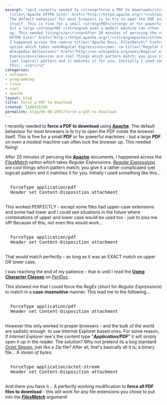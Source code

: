 ```yaml
---
excerpt: "<p>I recently needed to <strong>force a PDF to download</strong> using <a
  title=\"Apache HTTPD Site\" href=\"http://httpd.apache.org/\"><strong>Apache</strong></a>.
  The default behaviour for most browsers is to try to open the PDF inside the browser
  itself. This is fine for a small <strong>PDF</strong> or for powerful machines -
  but a large <strong>PDF </strong>on even a modest machine can often lock the browser
  up. This needed fixing!</p>\r\n<p>After 20 minutes of perusing the <a title=\"Apache
  HTTPD Site\" href=\"http://httpd.apache.org/\"><strong>Apache</strong></a> documents,
  I happened across the <em><a title=\"Apache Docs, FilesMatch\" href=\"http://httpd.apache.org/docs/2.0/mod/core.html#filesmatch\">FilesMatch</a></em>
  option which takes <em>Regular Expressions</em>. <a title=\"Regular Expressions
  Wikipedia definition\" href=\"http://en.wikipedia.org/wiki/Regular_expression\"><em>Regular
  Expressions</em></a> are cool things which pattern match; you give it a rather complicated
  (yet logical) pattern and it matches it for you. Initially I used something like
  this...</p>\r\n"
categories:
- software
- programming
- linux
- cool
- apache
layout: blog
title: Force a PDF to download
created: 1186418356
permalink: blog/06-08-2007/force-a-pdf-to-download
---
```

<p>I recently needed to <strong>force a PDF to download</strong> using <a title="Apache HTTPD Site" href="http://httpd.apache.org/"><strong>Apache</strong></a>. The default behaviour for most browsers is to try to open the PDF inside the browser itself. This is fine for a small <strong>PDF</strong> or for powerful machines - but a large <strong>PDF </strong>on even a modest machine can often lock the browser up. This needed fixing!</p>
<p>After 20 minutes of perusing the <a title="Apache HTTPD Site" href="http://httpd.apache.org/"><strong>Apache</strong></a> documents, I happened across the <em><a title="Apache Docs, FilesMatch" href="http://httpd.apache.org/docs/2.0/mod/core.html#filesmatch">FilesMatch</a></em> option which takes <em>Regular Expressions</em>. <a title="Regular Expressions Wikipedia definition" href="http://en.wikipedia.org/wiki/Regular_expression"><em>Regular Expressions</em></a> are cool things which pattern match; you give it a rather complicated (yet logical) pattern and it matches it for you. Initially I used something like this...</p>
<!--break-->
<pre language="apache">
<Files *.pdf>
  ForceType application/pdf
  Header set Content-Disposition attachment
</Files>
</pre>
<p>This worked PERFECTLY - except some files had upper-case extensions and some had lower and I could see situations in the future where combinations of upper and lower case would be used too - just to piss me off! Because of this, not even this would work...</p>
<pre language="apache">
<FilesMatch "\.(pdf|PDF)">
  ForceType application/pdf
  Header set Content-Disposition attachment
</FilesMatch>
</pre>
<p>That would match perfectly - as long as it was an EXACT match on upper OR lower case.</p>
<p>I was reaching the end of my patience - that is until I read the <strong><a title="Using Character Classes" href="http://perldoc.perl.org/perlrequick.html#Using-character-classes">Using Character Classes</a></strong> on <em><a title="Perl Doc" href="http://perldoc.perl.org/">PerlDoc</a></em>.</p>
<p>This showed me that I could force the <em>RegEx</em> (short for <em>Regular Expressions</em>) to match in a <strong>case-insensitive</strong> manner. This lead me to the following...</p>
<pre language="apache">
<FilesMatch "\.(?i:pdf)$">
  ForceType application/pdf
  Header set Content-Disposition attachment
</FilesMatch>
</pre>
<p>However this only worked in proper browsers - and the bulk of the world are sadistic enough&nbsp; to use Internet Explorer based ones. For some reason, if <em>Internet Explorer</em> see's the content type &quot;<em><strong>Application/PDF</strong></em>&quot; it will simply open it up in the reader. The solution? Why not pretend its a bog standard <a title="Octet Stream definition at Wikipedia" href="http://en.wikipedia.org/wiki/Octet_stream"><em>Octet Stream</em></a>, just like a Zip file? After all, that's basically all it is; a binary file... <em>A steam of bytes</em>.</p>
<pre language="php">
<FilesMatch "\.(?i:pdf)$">
  ForceType application/octet-stream
  Header set Content-Disposition attachment
</FilesMatch>
</pre>
<p>And there you have it&hellip; A perfectly working modification to <strong>force all PDF files to download</strong> - this will work for any file extensions you chose to put into the <a title="FilesMatch definition at the Apache Docs" href="http://httpd.apache.org/docs/2.0/mod/core.html#filesmatch"><em><strong>FilesMatch</strong></em></a> argument!</p>
